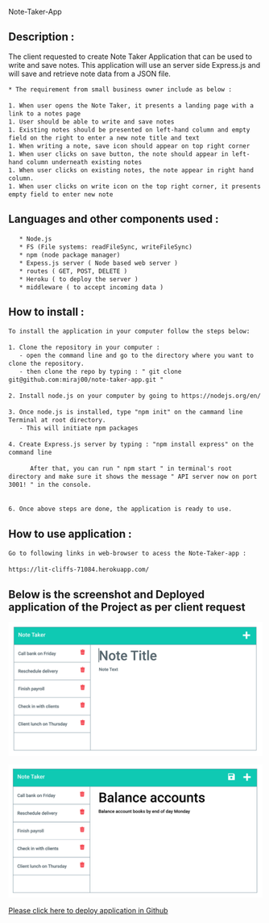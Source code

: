 Note-Taker-App

## Description :

The client requested to create Note Taker Application that can be used to write and save notes. This application will use an server side Express.js and will save and retrieve note data from a JSON file.

```
* The requirement from small business owner include as below :

1. When user opens the Note Taker, it presents a landing page with a link to a notes page
1. User should be able to write and save notes
1. Existing notes should be presented on left-hand column and empty field on the right to enter a new note title and text 
1. When writing a note, save icon should appear on top right corner
1. When user clicks on save button, the note should appear in left-hand column underneath existing notes
1. When user clicks on existing notes, the note appear in right hand column.
1. When user clicks on write icon on the top right corner, it presents empty field to enter new note
```

## Languages and other components used : 
```
   * Node.js 
   * FS (File systems: readFileSync, writeFileSync) 
   * npm (node package manager) 
   * Expess.js server ( Node based web server ) 
   * routes ( GET, POST, DELETE ) 
   * Heroku ( to deploy the server )
   * middleware ( to accept incoming data )
```

## How to install : 
 ```
 To install the application in your computer follow the steps below: 
 
 1. Clone the repository in your computer :
    - open the command line and go to the directory where you want to clone the repository.
    - then clone the repo by typing : " git clone git@github.com:miraj00/note-taker-app.git "

 2. Install node.js on your computer by going to https://nodejs.org/en/  
 
 3. Once node.js is installed, type "npm init" on the cammand line Terminal at root directory.
    - This will initiate npm packages

 4. Create Express.js server by typing : "npm install express" on the command line

       After that, you can run " npm start " in terminal's root directory and make sure it shows the message " API server now on port 3001! " in the console.

                 
 6. Once above steps are done, the application is ready to use.
```
## How to use application :
``` 
Go to following links in web-browser to acess the Note-Taker-app :

https://lit-cliffs-71084.herokuapp.com/

```
## Below is the screenshot and Deployed application of the Project as per client request ## 

![Screenshot of web page](./public/assets/images/screenshot.png)

![Screenshot of web page](./public/assets/images/screenshot2.png)


[Please click here to deploy application in Github](https://github.com/miraj00/note-taker-app)